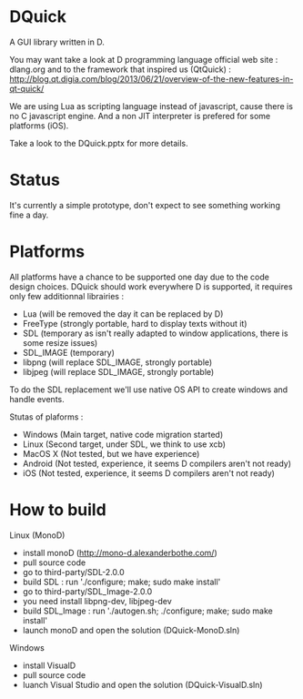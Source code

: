DQuick
======

A GUI library written in D.

You may want take a look at D programming language official web site : dlang.org
and to the framework that inspired us (QtQuick) :
http://blog.qt.digia.com/blog/2013/06/21/overview-of-the-new-features-in-qt-quick/

We are using Lua as scripting language instead of javascript, cause there is no C javascript engine. And a non JIT
interpreter is prefered for some platforms (iOS).

Take a look to the DQuick.pptx for more details.

Status
====

It's currently a simple prototype, don't expect to see something working fine a day.

Platforms
====

All platforms have a chance to be supported one day due to the code design choices.
DQuick should work everywhere D is supported, it requires only few additionnal librairies :
 - Lua (will be removed the day it can be replaced by D)
 - FreeType (strongly portable, hard to display texts without it)
 - SDL (temporary as isn't really adapted to window applications, there is some resize issues)
 - SDL_IMAGE (temporary)
 - libpng (will replace SDL_IMAGE, strongly portable)
 - libjpeg (will replace SDL_IMAGE, strongly portable)

To do the SDL replacement we'll use native OS API to create windows and handle events.

Stutas of plaforms :
 - Windows (Main target, native code migration started)
 - Linux (Second target, under SDL, we think to use xcb)
 - MacOS X (Not tested, but we have experience)
 - Android (Not tested, experience, it seems D compilers aren't not ready)
 - iOS (Not tested, experience, it seems D compilers aren't not ready)


How to build
===

Linux (MonoD)
 - install monoD (http://mono-d.alexanderbothe.com/)
 - pull source code
 - go to third-party/SDL-2.0.0
 - build SDL : run './configure; make; sudo make install'
 - go to third-party/SDL_Image-2.0.0
 - you need install libpng-dev, libjpeg-dev
 - build SDL_Image : run './autogen.sh; ./configure; make; sudo make install'
 - launch monoD and open the solution (DQuick-MonoD.sln)

Windows
 - install VisualD
 - pull source code
 - luanch Visual Studio and open the solution (DQuick-VisualD.sln)
